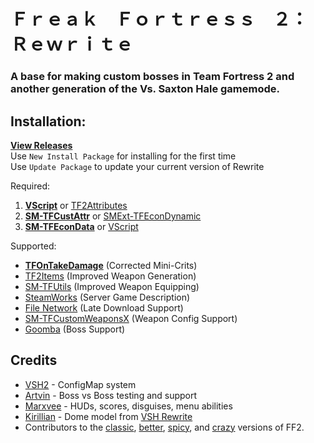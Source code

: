 # Ｆｒｅａｋ　Ｆｏｒｔｒｅｓｓ　２：　Ｒｅｗｒｉｔｅ

### A base for making custom bosses in Team Fortress 2 and another generation of the Vs. Saxton Hale gamemode.

## Installation:

**[View Releases](https://github.com/Batfoxkid/Freak-Fortress-2-Rewrite/releases)**  
Use `New Install Package` for installing for the first time  
Use `Update Package` to update your current version of Rewrite

Required:

1. **[VScript](https://github.com/FortyTwoFortyTwo/VScript)** or [TF2Attributes](https://github.com/FlaminSarge/tf2attributes)
2. **[SM-TFCustAttr](https://github.com/nosoop/SM-TFCustAttr)** or [SMExt-TFEconDynamic](https://github.com/nosoop/SMExt-TFEconDynamic)
3. **[SM-TFEconData](https://github.com/nosoop/SM-TFEconData)** or [VScript](https://github.com/FortyTwoFortyTwo/VScript)

Supported:

- **[TFOnTakeDamage](https://github.com/nosoop/SM-TFOnTakeDamage)** (Corrected Mini-Crits)
- [TF2Items](https://github.com/nosoop/SMExt-TF2Items) (Improved Weapon Generation)
- [SM-TFUtils](https://github.com/nosoop/SM-TFUtils) (Improved Weapon Equipping)
- [SteamWorks](https://github.com/ExperimentFailed/SteamWorks) (Server Game Description)
- [File Network](https://github.com/Batfoxkid/File-Network) (Late Download Support)
- [SM-TFCustomWeaponsX](https://github.com/nosoop/SM-TFCustomWeaponsX) (Weapon Config Support)
- [Goomba](https://github.com/Flyflo/SM-Goomba-Stomp-Addons) (Boss Support)

## Credits

- [VSH2](https://github.com/VSH2-Devs/Vs-Saxton-Hale-2) - ConfigMap system
- [Artvin](https://github.com/artvin01) - Boss vs Boss testing and support
- [Marxvee](https://github.com/Marxvee) - HUDs, scores, disguises, menu abilities
- [Kirillian](https://github.com/KirillianAmu) - Dome model from [VSH Rewrite](https://github.com/redsunservers/VSH-Rewrite)
- Contributors to the [classic](https://github.com/Steell/Freak-Fortress-2), [better](https://github.com/50DKP/FF2-Official), [spicy](https://github.com/shadow93/FreakFortressBBG), and [crazy](https://github.com/Batfoxkid/FreakFortressBat) versions of FF2.
